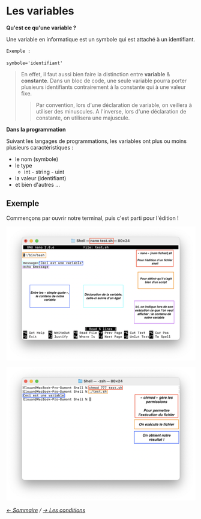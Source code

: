 # Les variables

**Qu'est ce qu'une variable ?**

Une variable en informatique est un symbole qui est attaché à un identifiant. 

    Exemple : 
    
    symbole='identifiant'

> En effet, il faut aussi bien faire la distinction entre **variable** & **constante**. Dans un bloc de code, une seule variable pourra porter plusieurs identifiants contrairement à la constante qui à une valeur fixe.
>> Par convention, lors d'une déclaration de variable, on veillera à utiliser des minuscules. A l'inverse, lors d'une déclaration de constante, on utilisera une majuscule.

**Dans la programmation**

Suivant les langages de programmations, les variables ont plus ou moins plusieurs caractèristiques :

* le nom (symbole)
* le type 
    * int - string - uint 
* la valeur (identifiant)
* et bien d'autres ...

## Exemple

Commençons par ouvrir notre terminal, puis c'est parti pour l'édition !

![VAR0](https://raw.githubusercontent.com/ByMSRT/Shell/main/Images/VAR0.png)

![VAR1](https://raw.githubusercontent.com/ByMSRT/Shell/main/Images/VAR1.png)


*[<- Sommaire](https://github.com/ByMSRT/Shell) / [-> Les conditions](https://github.com/ByMSRT/Shell/blob/main/Conditions.md)*